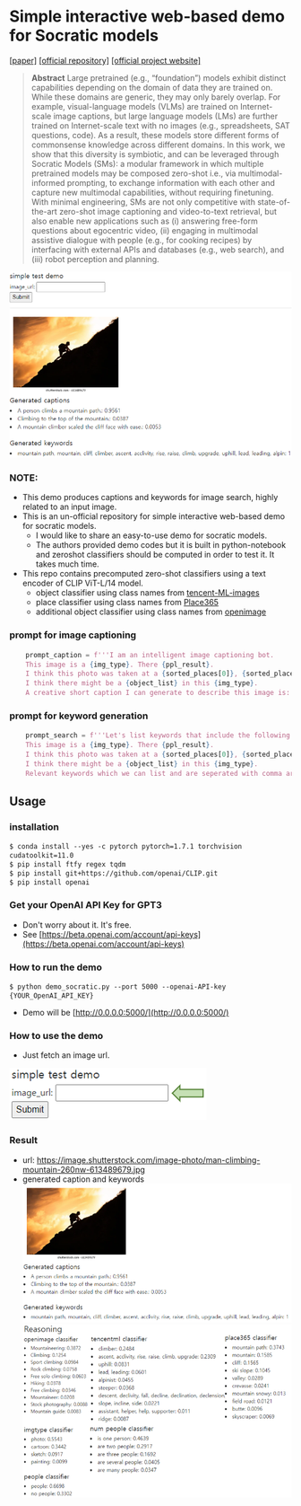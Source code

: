 # Simple interactive web-based demo for Socratic models
[[paper]](https://arxiv.org/abs/2204.00598) [[official repository]](https://github.com/google-research/google-research/tree/master/socraticmodels) [[official project website]](https://socraticmodels.github.io/)
> **Abstract** Large pretrained (e.g., “foundation”) models exhibit distinct capabilities depending on the domain of data they are trained on. While these domains are generic, they may only barely overlap. For example, visual-language models (VLMs) are trained on Internet-scale image captions, but large language models (LMs) are further trained on Internet-scale text with no images (e.g., spreadsheets, SAT questions, code). As a result, these models store different forms of commonsense knowledge across different domains. In this work, we show that this diversity is symbiotic, and can be leveraged through Socratic Models (SMs): a modular framework in which multiple pretrained models may be composed zero-shot i.e., via multimodal-informed prompting, to exchange information with each other and capture new multimodal capabilities, without requiring finetuning. With minimal engineering, SMs are not only competitive with state-of-the-art zero-shot image captioning and video-to-text retrieval, but also enable new applications such as (i) answering free-form questions about egocentric video, (ii) engaging in multimodal assistive dialogue with people (e.g., for cooking recipes) by interfacing with external APIs and databases (e.g., web search), and (iii) robot perception and planning.

![teacher](.github/teaser.PNG)

### NOTE:
+ This demo produces captions and keywords for image search, highly related to an input image.
+ This is an un-official repository for simple interactive web-based demo for socratic models.
  + I would like to share an easy-to-use demo for socratic models.
  + The authors provided demo codes but it is built in python-notebook and zeroshot classifiers should be computed in order to test it. It takes much time.
+ This repo contains precomputed zero-shot classifiers using a text encoder of CLIP ViT-L/14 model.
  + object classifier using class names from [tencent-ML-images](https://github.com/Tencent/tencent-ml-images/blob/master/data/dictionary_and_semantic_hierarchy.txt)
  + place classifier using class names from [Place365](http://places2.csail.mit.edu/)
  + additional object classifier using class names from [openimage](https://storage.googleapis.com/openimages/web/download.html)

### prompt for image captioning
```python
    prompt_caption = f'''I am an intelligent image captioning bot.
    This image is a {img_type}. There {ppl_result}.
    I think this photo was taken at a {sorted_places[0]}, {sorted_places[1]}, or {sorted_places[2]}.
    I think there might be a {object_list} in this {img_type}.
    A creative short caption I can generate to describe this image is:'''
```

### prompt for keyword generation
```python
    prompt_search = f'''Let's list keywords that include the following description.
    This image is a {img_type}. There {ppl_result}.
    I think this photo was taken at a {sorted_places[0]}, {sorted_places[1]}, or {sorted_places[2]}.
    I think there might be a {object_list} in this {img_type}.
    Relevant keywords which we can list and are seperated with comma are:'''
```

## Usage
### installation
```
$ conda install --yes -c pytorch pytorch=1.7.1 torchvision cudatoolkit=11.0
$ pip install ftfy regex tqdm
$ pip install git+https://github.com/openai/CLIP.git
$ pip install openai
```

### Get your OpenAI API Key for GPT3
+ Don't worry about it. It's free.
+ See [https://beta.openai.com/account/api-keys](https://beta.openai.com/account/api-keys)

### How to run the demo
```
$ python demo_socratic.py --port 5000 --openai-API-key {YOUR_OpenAI_API_KEY}
```
+ Demo will be [http://0.0.0.0:5000/](http://0.0.0.0:5000/)

### How to use the demo
+ Just fetch an image url.

![fetch](.github/demo_howtouse.PNG)

### Result
+ url: https://image.shutterstock.com/image-photo/man-climbing-mountain-260nw-613489679.jpg
+ generated caption and keywords
![result](.github/demo_result1.PNG)
![reasoning](.github/demo_result2.PNG)
